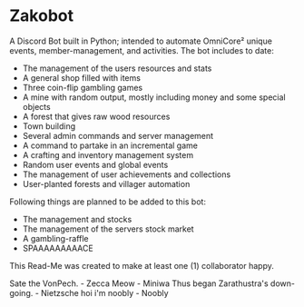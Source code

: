 # Zakobot
A Discord Bot built in Python; intended to automate OmniCore² unique events, member-management, and activities. The bot includes to date:

+ The management of the users resources and stats
+ A general shop filled with items
+ Three coin-flip gambling games
+ A mine with random output, mostly including money and some special objects
+ A forest that gives raw wood resources
+ Town building
+ Several admin commands and server management
+ A command to partake in an incremental game
+ A crafting and inventory management system
+ Random user events and global events
+ The management of user achievements and collections
+ User-planted forests and villager automation

Following things are planned to be added to this bot:

+ The management and stocks
+ The management of the servers stock market
+ A gambling-raffle
+ SPAAAAAAAAACE

This Read-Me was created to make at least one (1) collaborator happy.

Sate the VonPech. - Zecca
Meow - Miniwa
Thus began Zarathustra's down-going. - Nietzsche
hoi i'm noobly - Noobly
